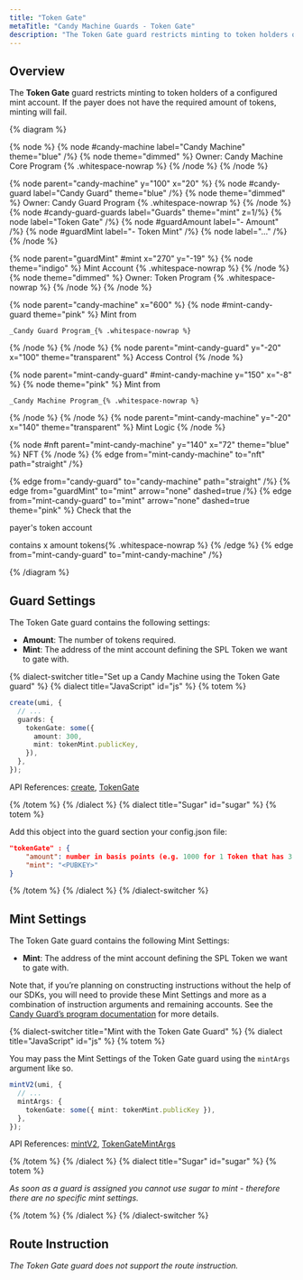 ```yaml
---
title: "Token Gate"
metaTitle: "Candy Machine Guards - Token Gate"
description: "The Token Gate guard restricts minting to token holders of a configured mint account."
---
```


## Overview

The **Token Gate** guard restricts minting to token holders of a configured mint account. If the payer does not have the required amount of tokens, minting will fail.

{% diagram  %}

{% node %}
{% node #candy-machine label="Candy Machine" theme="blue" /%}
{% node theme="dimmed" %}
Owner: Candy Machine Core Program {% .whitespace-nowrap %}
{% /node %}
{% /node %}

{% node parent="candy-machine" y="100" x="20" %}
{% node #candy-guard label="Candy Guard" theme="blue" /%}
{% node theme="dimmed" %}
Owner: Candy Guard Program {% .whitespace-nowrap %}
{% /node %}
{% node #candy-guard-guards label="Guards" theme="mint" z=1/%}
{% node label="Token Gate" /%}
{% node #guardAmount label="- Amount" /%}
{% node #guardMint label="- Token Mint" /%}
{% node label="..." /%}
{% /node %}

{% node parent="guardMint" #mint x="270" y="-19" %}
{% node  theme="indigo" %}
Mint Account {% .whitespace-nowrap %}
{% /node %}
{% node theme="dimmed" %}
Owner: Token Program {% .whitespace-nowrap %}
{% /node %}
{% /node %}

{% node parent="candy-machine" x="600" %}
  {% node #mint-candy-guard theme="pink" %}
    Mint from

    _Candy Guard Program_{% .whitespace-nowrap %}
  {% /node %}
{% /node %}
{% node parent="mint-candy-guard" y="-20" x="100" theme="transparent" %}
  Access Control
{% /node %}

{% node parent="mint-candy-guard" #mint-candy-machine y="150" x="-8" %}
  {% node theme="pink" %}
    Mint from 
    
    _Candy Machine Program_{% .whitespace-nowrap %}
  {% /node %}
{% /node %}
{% node parent="mint-candy-machine" y="-20" x="140" theme="transparent" %}
  Mint Logic
{% /node %}

{% node #nft parent="mint-candy-machine" y="140" x="72" theme="blue" %}
  NFT
{% /node %}
{% edge from="mint-candy-machine" to="nft" path="straight" /%}

{% edge from="candy-guard" to="candy-machine" path="straight" /%}
{% edge from="guardMint" to="mint" arrow="none" dashed=true /%}
{% edge from="mint-candy-guard" to="mint" arrow="none" dashed=true  theme="pink" %}
Check that the

payer's token account

contains x amount tokens{% .whitespace-nowrap %}
{% /edge %}
{% edge from="mint-candy-guard" to="mint-candy-machine" /%}

{% /diagram %}

## Guard Settings

The Token Gate guard contains the following settings:

- **Amount**: The number of tokens required.
- **Mint**: The address of the mint account defining the SPL Token we want to gate with.

{% dialect-switcher title="Set up a Candy Machine using the Token Gate guard" %}
{% dialect title="JavaScript" id="js" %}
{% totem %}

```ts
create(umi, {
  // ...
  guards: {
    tokenGate: some({
      amount: 300,
      mint: tokenMint.publicKey,
    }),
  },
});
```

API References: [create](https://mpl-core-candy-machine-js-docs.vercel.app/functions/create.html), [TokenGate](https://mpl-core-candy-machine-js-docs.vercel.app/types/TokenGateArgs.html)

{% /totem %}
{% /dialect %}
{% dialect title="Sugar" id="sugar" %}
{% totem %}

Add this object into the guard section your config.json file:

```json
"tokenGate" : {
    "amount": number in basis points (e.g. 1000 for 1 Token that has 3 decimals),
    "mint": "<PUBKEY>"
}
```

{% /totem %}
{% /dialect %}
{% /dialect-switcher %}

## Mint Settings

The Token Gate guard contains the following Mint Settings:

- **Mint**: The address of the mint account defining the SPL Token we want to gate with.

Note that, if you’re planning on constructing instructions without the help of our SDKs, you will need to provide these Mint Settings and more as a combination of instruction arguments and remaining accounts. See the [Candy Guard’s program documentation](https://github.com/metaplex-foundation/mpl-candy-machine/tree/main/programs/candy-guard#tokengate) for more details.

{% dialect-switcher title="Mint with the Token Gate Guard" %}
{% dialect title="JavaScript" id="js" %}
{% totem %}

You may pass the Mint Settings of the Token Gate guard using the `mintArgs` argument like so.

```ts
mintV2(umi, {
  // ...
  mintArgs: {
    tokenGate: some({ mint: tokenMint.publicKey }),
  },
});
```

API References: [mintV2](https://mpl-core-candy-machine-js-docs.vercel.app/functions/mintV2.html), [TokenGateMintArgs](https://mpl-core-candy-machine-js-docs.vercel.app/types/TokenGateMintArgs.html)

{% /totem %}
{% /dialect %}
{% dialect title="Sugar" id="sugar" %}
{% totem %}

_As soon as a guard is assigned you cannot use sugar to mint - therefore there are no specific mint settings._

{% /totem %}
{% /dialect %}
{% /dialect-switcher %}

## Route Instruction

_The Token Gate guard does not support the route instruction._
